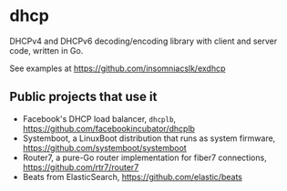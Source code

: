 # dhcp

DHCPv4 and DHCPv6 decoding/encoding library with client and server code, written in Go.

See examples at https://github.com/insomniacslk/exdhcp

## Public projects that use it

* Facebook's DHCP load balancer, `dhcplb`, https://github.com/facebookincubator/dhcplb
* Systemboot, a LinuxBoot distribution that runs as system firmware, https://github.com/systemboot/systemboot 
* Router7, a pure-Go router implementation for fiber7 connections, https://github.com/rtr7/router7
* Beats from ElasticSearch, https://github.com/elastic/beats
